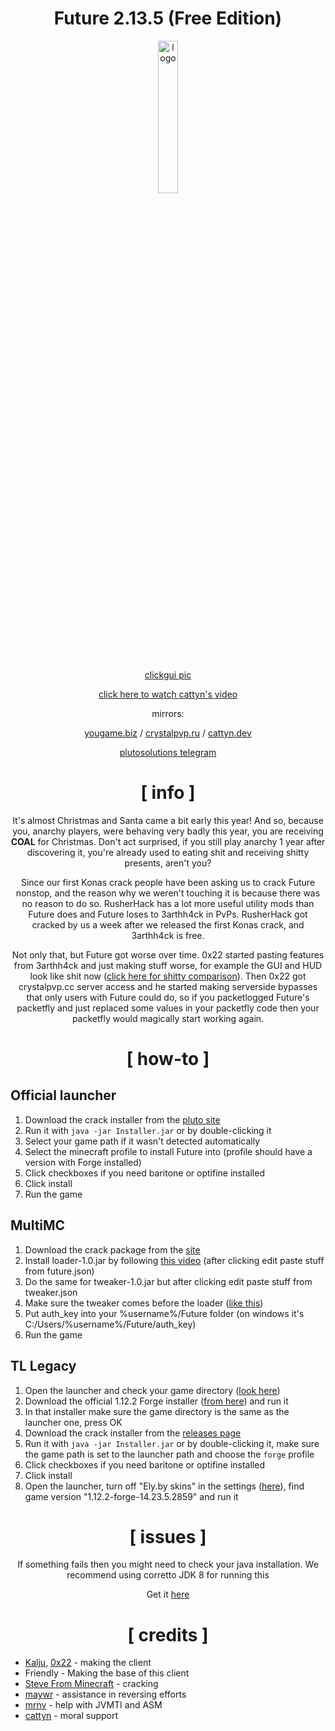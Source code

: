 <div align="center">

# Future 2.13.5 (Free Edition)
  
<img src="https://crystalpvp.ru/future/logo.png" alt="logo" width="25%" />
<br> <br>
  
[clickgui pic](https://crystalpvp.ru/future/clickgui.png)
  
[click here to watch cattyn's video](https://www.youtube.com/watch?v=-wcOiZL6sXg)
  
mirrors:
  
[yougame.biz](https://yougame.biz/threads/277616) / [crystalpvp.ru](https://crystalpvp.ru/future) / [cattyn.dev](https://cattyn.dev/future)

[plutosolutions telegram](https://t.me/plutosolutions)
  
# [ info ]
  
It's almost Christmas and Santa came a bit early this year! And so, because you, anarchy players, were behaving very badly this year, you are receiving **COAL** for Christmas. Don't act surprised, if you still play anarchy 1 year after discovering it, you're already used to eating shit and receiving shitty presents, aren't you?

Since our first Konas crack people have been asking us to crack Future nonstop, and the reason why we weren't touching it is because there was no reason to do so.
RusherHack has a lot more useful utility mods than Future does and Future loses to 3arthh4ck in PvPs. RusherHack got cracked by us a week after we released the first Konas crack, and 3arthh4ck is free.
  
Not only that, but Future got worse over time. 0x22 started pasting features from 3arthh4ck and just making stuff worse, for example the GUI and HUD look like shit now ([click here for shitty comparison](https://crystalpvp.ru/future/comparison.png)). Then 0x22 got crystalpvp.cc server access and he started making serverside bypasses that only users with Future could do, so if you packetlogged Future's packetfly and just replaced some values in your packetfly code then your packetfly would magically start working again.

# [ how-to ]

</div>

## Official launcher

1. Download the crack installer from the [pluto site](https://crystalpvp.ru/future/Installer.jar)
2. Run it with `java -jar Installer.jar` or by double-clicking it
3. Select your game path if it wasn't detected automatically
4. Select the minecraft profile to install Future into (profile should have a version with Forge installed)
5. Click checkboxes if you need baritone or optifine installed
6. Click install
7. Run the game

## MultiMC
1. Download the crack package from the [site](https://crystalpvp.ru/future/package.zip)
2. Install loader-1.0.jar by following [this video](https://youtu.be/-4XayCqZI1g?t=36) (after clicking edit paste stuff from future.json)
3. Do the same for tweaker-1.0.jar but after clicking edit paste stuff from tweaker.json
4. Make sure the tweaker comes before the loader ([like this](https://crystalpvp.ru/future/multimc.png))
5. Put auth_key into your %username%/Future folder (on windows it's C:/Users/%username%/Future/auth_key)
6. Run the game

## TL Legacy
1. Open the launcher and check your game directory ([look here](https://crystalpvp.ru/future/tlenglish.png))
2. Download the official 1.12.2 Forge installer ([from here](https://maven.minecraftforge.net/net/minecraftforge/forge/1.12.2-14.23.5.2859/forge-1.12.2-14.23.5.2859-installer.jar)) and run it
3. In that installer make sure the game directory is the same as the launcher one, press OK
4. Download the crack installer from the [releases page](https://github.com/PlutoSolutions/Future/releases)
5. Run it with `java -jar Installer.jar` or by double-clicking it, make sure the game path is set to the launcher path and choose the `forge` profile
6. Click checkboxes if you need baritone or optifine installed
7. Click install
8. Open the launcher, turn off "Ely.by skins" in the settings ([here](https://crystalpvp.ru/future/tl2english.png)), find game version "1.12.2-forge-14.23.5.2859" and run it

<div align="center">
  
# [ issues ]

If something fails then you might need to check your java installation. We recommend using corretto JDK 8 for running this

Get it [here](https://docs.aws.amazon.com/corretto/latest/corretto-8-ug/downloads-list.html)

# [ credits ]

</div>

+ [Kalju](https://github.com/pkalju), [0x22](https://github.com/0-x-2-2) - making the client
+ Friendly - Making the base of this client
+ [Steve From Minecraft](https://github.com/NUMBERONEMINECRAFTFAN) - cracking
+ [maywr](https://github.com/maywr) - assistance in reversing efforts
+ [mrnv](https://github.com/mr-nv) - help with JVMTI and ASM
+ [cattyn](https://github.com/cattyngmd) - moral support
